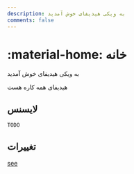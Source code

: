 ```yaml
---
description: به ویکی هیدیفای خوش آمدید
comments: false
---
```


# :material-home: خانه

به ویکی هیدیفای خوش آمدید

هیدیفای همه کاره هست

## لایسنس

```
TODO
```

## تغییرات

[see](changelog.md)